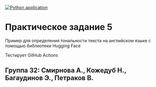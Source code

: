 [![Python application](https://github.com/smirnovaanastasia1234/ML_test_fastapi/actions/workflows/python-app.yml/badge.svg)](https://github.com/smirnovaanastasia1234/ML_test_fastapi/actions/workflows/python-app.yml)
# Практическое задание 5

Пример для определения тональности текста на английском языке с помощью библиотеки Hugging Face

Тестирует GitHub Actions

## Группа 32: Смирнова А., Кожедуб Н., Багаудинов Э., Петраков В. 
